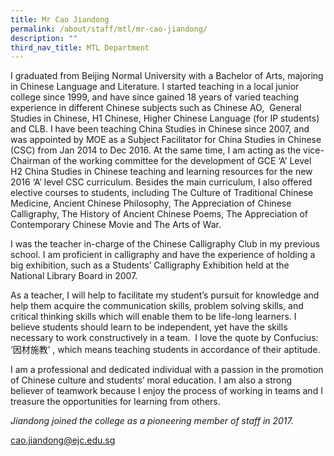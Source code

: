 ```yaml
---
title: Mr Cao Jiandong
permalink: /about/staff/mtl/mr-cao-jiandong/
description: ""
third_nav_title: MTL Department
---
```



I graduated from Beijing Normal University with a Bachelor of Arts, majoring in Chinese Language and Literature. I started teaching in a local junior college since 1999, and have since gained 18 years of varied teaching experience in different Chinese subjects such as Chinese AO,  General Studies in Chinese, H1 Chinese, Higher Chinese Language (for IP students) and CLB. I have been teaching China Studies in Chinese since 2007, and was appointed by MOE as a Subject Facilitator for China Studies in Chinese (CSC) from Jan 2014 to Dec 2016. At the same time, I am acting as the vice-Chairman of the working committee for the development of GCE ‘A’ Level H2 China Studies in Chinese teaching and learning resources for the new 2016 ‘A’ level CSC curriculum. Besides the main curriculum, I also offered elective courses to students, including The Culture of Traditional Chinese Medicine, Ancient Chinese Philosophy, The Appreciation of Chinese Calligraphy, The History of Ancient Chinese Poems, The Appreciation of Contemporary Chinese Movie and The Arts of War.

I was the teacher in-charge of the Chinese Calligraphy Club in my previous school. I am proficient in calligraphy and have the experience of holding a big exhibition, such as a Students’ Calligraphy Exhibition held at the National Library Board in 2007.

As a teacher, I will help to facilitate my student’s pursuit for knowledge and help them acquire the communication skills, problem solving skills, and critical thinking skills which will enable them to be life-long learners. I believe students should learn to be independent, yet have the skills necessary to work constructively in a team.  I love the quote by Confucius: ‘因材施教’ , which means teaching students in accordance of their aptitude.

I am a professional and dedicated individual with a passion in the promotion of Chinese culture and students’ moral education. I am also a strong believer of teamwork because I enjoy the process of working in teams and I treasure the opportunities for learning from others.

_Jiandong joined the college as a pioneering member of staff in 2017._

[cao.jiandong@ejc.edu.sg](mailto:cao.jiandong@ejc.edu.sg)